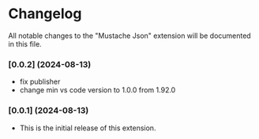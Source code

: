 # Changelog
All notable changes to the "Mustache Json" extension will be documented in this file.

### [0.0.2] (2024-08-13)
* fix publisher
* change min vs code version to 1.0.0 from 1.92.0

### [0.0.1] (2024-08-13)
* This is the initial release of this extension.